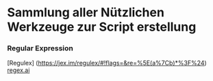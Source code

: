 # Sammlung aller Nützlichen Werkzeuge zur Script erstellung

### Regular Expression
[Regulex] (https://jex.im/regulex/#!flags=&re=%5E(a%7Cb)*%3F%24)
[regex.ai](https://regex.ai/)
